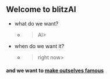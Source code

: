 ## Welcome to blitzAI

* what do we want? 
  - >AI> 

* when do we want it?
  - >right now>





#### and we want to [make outselves famous](https://juaml.github.io/)

